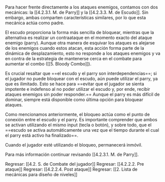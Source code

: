 
Para hacer frente directamente a los ataques enemigos, contamos con dos mecánicas: la [[4.2.3.1. M. de Parry]] y la [[4.2.3.3. M. de Escudo]]. Sin embargo, ambas comparten características similares, por lo que esta mecánica actúa como padre.

El escudo proporciona la forma más sencilla de bloquear, mientras que la alternativa es realizar un contraataque en el momento exacto del ataque enemigo (parry). Aunque otra manera de esquivar los ataques es alejarse de los enemigos cuando estos atacan, esta acción forma parte de la dinámica de desplazamiento, esto no responde a los ataques enemigos y va en contra de la estrategia de mantenerse cerca en el combate para aumentar el combo ([[5. Bloody Combo]]).

Es crucial resaltar que ==el escudo y el parry son interdependencias==; si el jugador no puede bloquear con el escudo, aún puede utilizar el parry, ya que es ilimitado. Esto se hace para ==evitar que el jugador se sienta impotente e indefenso al no poder utilizar el escudo y, por ende, recibir ataques enemigos sin poder responder.== Aunque el parry es más difícil de dominar, siempre está disponible como última opción para bloquear ataques.

Como mencionamos anteriormente, el bloqueo actúa como el punto de conexión entre el escudo y el parry. Es importante comprender que ambos se activan utilizando el mismo input (tecla o botón), y sobre todo, que el ==escudo se activa automáticamente una vez que el tiempo durante el cual el parry está activo ha finalizado==. 

Cuando el jugador esté utilizando el bloqueo, permanecerá inmóvil.

Para más información continuar revisando [[4.2.3.1. M. de Parry]].


Regresar: [[4.2. S. de Combate del jugador]]
Regresar: [[4.2.2.2. Pre ataque]]
Regresar: [[4.2.2.4. Post ataque]]
Regresar: [[2. Lista de mecánicas para diseño de niveles]]